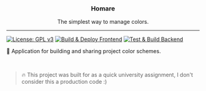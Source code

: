 <p align="center">
  <h3 align="center">Homare</h3>
  <p align="center">The simplest way to manage colors.</p>
</p>

---

[![License: GPL v3](https://img.shields.io/badge/License-GPLv3-blue.svg)](https://www.gnu.org/licenses/gpl-3.0)
[![Build & Deploy Frontend](https://github.com/RangerDigital/homare/actions/workflows/frontend.yml/badge.svg)](https://github.com/RangerDigital/homare/actions/workflows/frontend.yml)
[![Test & Build Backend](https://github.com/RangerDigital/homare/actions/workflows/backend.yml/badge.svg)](https://github.com/RangerDigital/homare/actions/workflows/backend.yml)

🌈 Application for building and sharing project color schemes.

<br>

> 🔥 This project was built for as a quick university assignment, I don't consider this a production code :)
